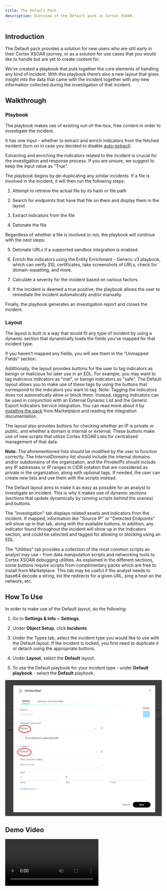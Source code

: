 ```yaml
---
title: The Default Pack
description: Overview of the Default pack in Cortex XSOAR.
---
```


## Introduction

The Default pack provides a solution for new users who are still early in their Cortex XSOAR journey, or as a solution for use cases that you would like to handle but are yet to create content for.

  

We’ve created a playbook that puts together the core elements of handling any kind of incident. With this playbook there’s also a new layout that gives insight into the data that came with the incident together with any new information collected during the investigation of that incident.

  
  

## Walkthrough

### Playbook

The playbook makes use of existing out-of-the-box, free content in order to investigate the incident.

It has one input - whether to extract and enrich indicators from the fetched incident (turn on in case you decided to disable [auto-extract](https://docs-cortex.paloaltonetworks.com/r/Cortex-XSOAR/6.6/Cortex-XSOAR-Administrator-Guide/Indicator-Extraction)).

Extracting and enriching the indicators related to the incident is crucial for the investigation and response process. If you are unsure, we suggest to keep the input value as "True".

The playbook begins by de-duplicating any similar incidents. If a file is involved in the incident, it will then run the following steps:

1. Attempt to retrieve the actual file by its hash or file path
    
2. Search for endpoints that have that file on them and display them in the layout
    
3. Extract indicators from the file
    
4. Detonate the file

Regardless of whether a file is involved or not, the playbook will continue with the next steps:

5. Detonate URLs if a supported sandbox integration is enabled.

6. Enrich the indicators using the Entity Enrichment - Generic v3 playbook, which can verify SSL certificates, take screenshots of URLs, check for domain-squatting, and more.

7. Calculate a severity for the incident based on various factors.

8. If the incident is deemed a true positive, the playbook allows the user to remediate the incident automatically and/or manually.

Finally, the playbook generates an investigation report and closes the incident.

  

### Layout

The layout is built in a way that would fit any type of incident by using a dynamic section that dynamically loads the fields you’ve mapped for that incident type.

If you haven’t mapped any fields, you will see them in the “Unmapped Fields” section.

Additionally, the layout provides buttons for the user to tag indicators as benign or malicious for later use in an EDL.
For example, you may want to tag malicious indicators as "mal", or benign indicators as "safe". The Default layout allows you to make use of these tags by using the buttons that correspond to the indicators you want to tag.
Note: Tagging the indicators does not automatically allow or block them. Instead, tagging indicators can be used in conjunction with an External Dynamic List and the Generic Export Indicators Service integration. You can read more about it by [installing the pack](https://cortex.marketplace.pan.dev/marketplace/details/EDL/) from Marketplace and reading the integration documentation.

The layout also provides buttons for checking whether an IP is private or public, and whether a domain is internal or external. These buttons make use of new scripts that utilize Cortex XSOAR Lists for centralized management of that data. 

**Note:** The aforementioned lists should be modified by the user to function correctly. The *InternalDomains* list should include the internal domains and/or subdomains of the organization, and the *PrivateIPs* should include any IP addresses or IP ranges in CIDR notation that are considered as private in the organization, along with optional tags.  If needed, the user can create new lists and use them with the scripts instead.

The Default layout aims to make it as easy as possible for an analyst to investigate an incident. This is why it makes use of dynamic sections (sections that update dynamically by running scripts behind the scenes) and buttons.

The "Investigation" tab displays related assets and indicators from the incident. If mapped, information like "Source IP" or "Detected Endpoints" will show up in that tab, along with the available buttons. In addition, any indicator found throughout the incident will show up in the Indicators section, and could be selected and tagged for allowing or blocking using an EDL.

The “Utilities” tab provides a collection of the most common scripts an analyst may use - from data manipulation scripts and networking tools to Cortex XSOAR debugging utilities. 
As explained in the different sections, some buttons require scripts from complimentary packs which are free to install from Marketplace.
This tab may be useful if the analyst needs to base64 decode a string, list the redirects for a given URL, ping a host on the network, etc.



## How To Use

In order to make use of the Default layout, do the following:

1.  Go to **Settings & Info** > **Settings**.
    
2.  Under **Object Setup**, click **Incidents**
    
3.  Under the Types tab, select the incident type you would like to use with the Default layout. If the incident is locked, you first need to duplicate it or detach using the appropriate buttons.
    
4.  Under **Layout**, select the **Default** layout.
    
5. To use the Default playbook for your incident type - under **Default playbook** - select the **Default** playbook.
    

![](https://github.com/demisto/content-docs/blob/master/docs/doc_imgs/reference/unclassified%20edit.png?raw=true)


## Demo Video
<video controls>
    <source src="https://github.com/demisto/content-assets/raw/master/Assets/Default/Default%20Pack%20-%20Playbook%20and%20Layout.mp4"
            type="video/mp4"/>
    Sorry, your browser doesn't support embedded videos. You can download the video at: https://github.com/demisto/content-assets/raw/7fd9e45c4d809dc1a41521c66828733dafe82148/Assets/FeedAutofocus/AutoFocus_Feed_demo.mp4 
</video>
